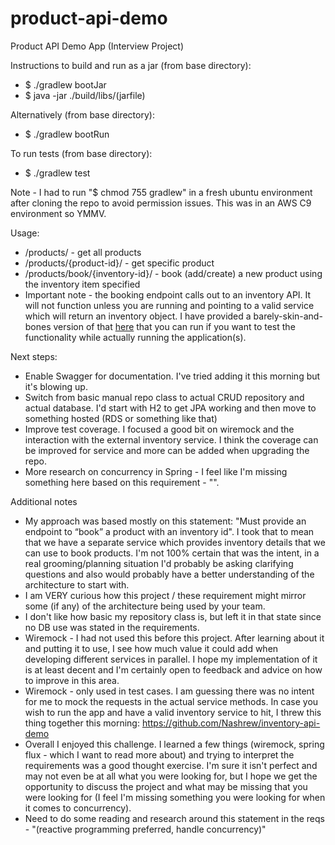 # product-api-demo
Product API Demo App (Interview Project)

Instructions to build and run as a jar (from base directory):
  - $ ./gradlew bootJar
  - $ java -jar ./build/libs/(jarfile)

Alternatively (from base directory):
  - $ ./gradlew bootRun

To run tests (from base directory):
  - $ ./gradlew test

Note - I had to run "$ chmod 755 gradlew" in a fresh ubuntu environment after cloning the repo to avoid permission issues. This was in an AWS C9 environment so YMMV.

Usage:
- /products/ - get all products
- /products/{product-id}/ - get specific product
- /products/book/{inventory-id}/ - book (add/create) a new product using the inventory item specified
- Important note - the booking endpoint calls out to an inventory API. It will not function unless you are running and pointing to a valid service which will return an inventory object. I have provided a barely-skin-and-bones version of that [here](https://github.com/Nashrew/inventory-api-demo) that you can run if you want to test the functionality while actually running the application(s).

Next steps:
- Enable Swagger for documentation. I've tried adding it this morning but it's blowing up.
- Switch from basic manual repo class to actual CRUD repository and actual database. I'd start with H2 to get JPA working and then move to something hosted (RDS or something like that)
- Improve test coverage. I focused a good bit on wiremock and the interaction with the external inventory service. I think the coverage can be improved for service and more can be added when upgrading the repo.
- More research on concurrency in Spring - I feel like I'm missing something here based on this requirement - "".

Additional notes
- My approach was based mostly on this statement: "Must provide an endpoint to “book” a product with an inventory id". I took that to mean that we have a separate service which provides inventory details that we can use to book products. I'm not 100% certain that was the intent, in a real grooming/planning situation I'd probably be asking clarifying questions and also would probably have a better understanding of the architecture to start with.
- I am VERY curious how this project / these requirement might mirror some (if any) of the architecture being used by your team. 
- I don't like how basic my repository class is, but left it in that state since no DB use was stated in the requirements.
- Wiremock - I had not used this before this project. After learning about it and putting it to use, I see how much value it could add when developing different services in parallel. I hope my implementation of it is at least decent and I'm certainly open to feedback and advice on how to improve in this area.
- Wiremock - only used in test cases. I am guessing there was no intent for me to mock the requests in the actual service methods. In case you wish to run the app and have a valid inventory service to hit, I threw this thing together this morning: https://github.com/Nashrew/inventory-api-demo
- Overall I enjoyed this challenge. I learned a few things (wiremock, spring flux - which I want to read more about) and trying to interpret the requirements was a good thought exercise. I'm sure it isn't perfect and may not even be at all what you were looking for, but I hope we get the opportunity to discuss the project and what may be missing that you were looking for (I feel I'm missing something you were looking for when it comes to concurrency).
- Need to do some reading and research around this statement in the reqs - "(reactive programming preferred, handle concurrency)"
